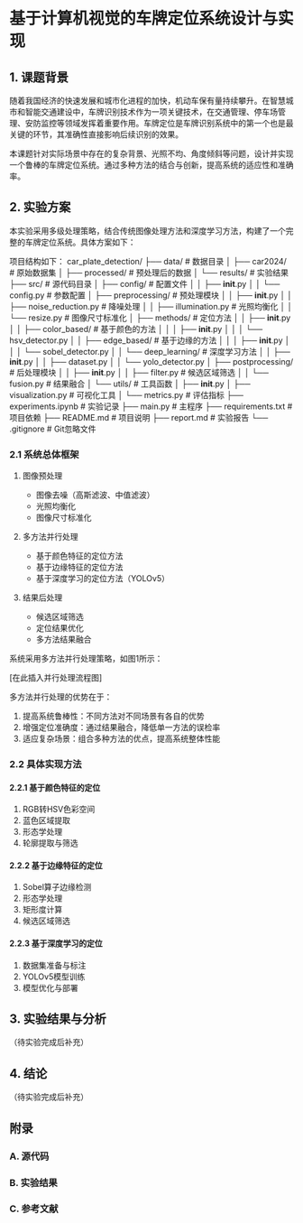 # 基于计算机视觉的车牌定位系统设计与实现

## 1. 课题背景

随着我国经济的快速发展和城市化进程的加快，机动车保有量持续攀升。在智慧城市和智能交通建设中，车牌识别技术作为一项关键技术，在交通管理、停车场管理、安防监控等领域发挥着重要作用。车牌定位是车牌识别系统中的第一个也是最关键的环节，其准确性直接影响后续识别的效果。

本课题针对实际场景中存在的复杂背景、光照不均、角度倾斜等问题，设计并实现一个鲁棒的车牌定位系统。通过多种方法的结合与创新，提高系统的适应性和准确率。

## 2. 实验方案

本实验采用多级处理策略，结合传统图像处理方法和深度学习方法，构建了一个完整的车牌定位系统。具体方案如下：

项目结构如下：
car_plate_detection/
├── data/                          # 数据目录
│   ├── car2024/                   # 原始数据集
│   ├── processed/                 # 预处理后的数据
│   └── results/                   # 实验结果
├── src/                           # 源代码目录
│   ├── config/                    # 配置文件
│   │   ├── __init__.py
│   │   └── config.py             # 参数配置
│   ├── preprocessing/             # 预处理模块
│   │   ├── __init__.py
│   │   ├── noise_reduction.py    # 降噪处理
│   │   ├── illumination.py       # 光照均衡化
│   │   └── resize.py             # 图像尺寸标准化
│   ├── methods/                   # 定位方法
│   │   ├── __init__.py
│   │   ├── color_based/          # 基于颜色的方法
│   │   │   ├── __init__.py
│   │   │   └── hsv_detector.py
│   │   ├── edge_based/           # 基于边缘的方法
│   │   │   ├── __init__.py
│   │   │   └── sobel_detector.py
│   │   └── deep_learning/        # 深度学习方法
│   │       ├── __init__.py
│   │       ├── dataset.py
│   │       └── yolo_detector.py
│   ├── postprocessing/           # 后处理模块
│   │   ├── __init__.py
│   │   ├── filter.py            # 候选区域筛选
│   │   └── fusion.py            # 结果融合
│   └── utils/                    # 工具函数
│       ├── __init__.py
│       ├── visualization.py      # 可视化工具
│       └── metrics.py           # 评估指标
├── experiments.ipynb            # 实验记录
├── main.py                      # 主程序
├── requirements.txt             # 项目依赖
├── README.md                    # 项目说明
├── report.md                    # 实验报告
└── .gitignore                  # Git忽略文件

### 2.1 系统总体框架
1. 图像预处理
   - 图像去噪（高斯滤波、中值滤波）
   - 光照均衡化
   - 图像尺寸标准化

2. 多方法并行处理
   - 基于颜色特征的定位方法
   - 基于边缘特征的定位方法
   - 基于深度学习的定位方法（YOLOv5）

3. 结果后处理
   - 候选区域筛选
   - 定位结果优化
   - 多方法结果融合

系统采用多方法并行处理策略，如图1所示：

[在此插入并行处理流程图]

多方法并行处理的优势在于：
1. 提高系统鲁棒性：不同方法对不同场景有各自的优势
2. 增强定位准确度：通过结果融合，降低单一方法的误检率
3. 适应复杂场景：组合多种方法的优点，提高系统整体性能

### 2.2 具体实现方法

#### 2.2.1 基于颜色特征的定位
1. RGB转HSV色彩空间
2. 蓝色区域提取
3. 形态学处理
4. 轮廓提取与筛选

#### 2.2.2 基于边缘特征的定位
1. Sobel算子边缘检测
2. 形态学处理
3. 矩形度计算
4. 候选区域筛选

#### 2.2.3 基于深度学习的定位
1. 数据集准备与标注
2. YOLOv5模型训练
3. 模型优化与部署

## 3. 实验结果与分析

（待实验完成后补充）

## 4. 结论

（待实验完成后补充）

## 附录
### A. 源代码
### B. 实验结果
### C. 参考文献 